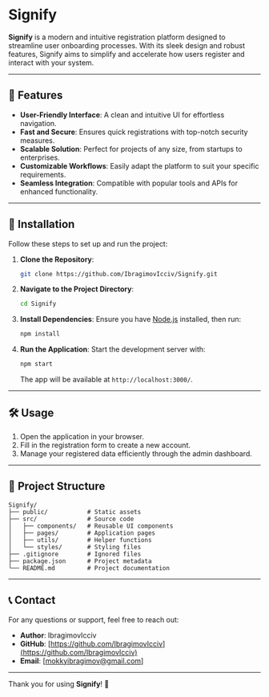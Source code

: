 # Signify

**Signify** is a modern and intuitive registration platform designed to streamline user onboarding processes. With its sleek design and robust features, Signify aims to simplify and accelerate how users register and interact with your system.

---

## 🌟 Features

- **User-Friendly Interface**: A clean and intuitive UI for effortless navigation.
- **Fast and Secure**: Ensures quick registrations with top-notch security measures.
- **Scalable Solution**: Perfect for projects of any size, from startups to enterprises.
- **Customizable Workflows**: Easily adapt the platform to suit your specific requirements.
- **Seamless Integration**: Compatible with popular tools and APIs for enhanced functionality.

---

## 🚀 Installation

Follow these steps to set up and run the project:

1. **Clone the Repository**:
   ```bash
   git clone https://github.com/IbragimovIcciv/Signify.git
   ```

2. **Navigate to the Project Directory**:
   ```bash
   cd Signify
   ```

3. **Install Dependencies**:
   Ensure you have [Node.js](https://nodejs.org/) installed, then run:
   ```bash
   npm install
   ```

4. **Run the Application**:
   Start the development server with:
   ```bash
   npm start
   ```
   The app will be available at `http://localhost:3000/`.

---

## 🛠️ Usage

1. Open the application in your browser.
2. Fill in the registration form to create a new account.
3. Manage your registered data efficiently through the admin dashboard.

---

## 📂 Project Structure

```
Signify/
├── public/           # Static assets
├── src/              # Source code
│   ├── components/   # Reusable UI components
│   ├── pages/        # Application pages
│   ├── utils/        # Helper functions
│   └── styles/       # Styling files
├── .gitignore        # Ignored files
├── package.json      # Project metadata
└── README.md         # Project documentation
```

---

## 📞 Contact

For any questions or support, feel free to reach out:
- **Author**: IbragimovIcciv
- **GitHub**: [https://github.com/IbragimovIcciv](https://github.com/IbragimovIcciv)
- **Email**: [mokkyibragimov@gmail.com]

---

Thank you for using **Signify**! 🌟
